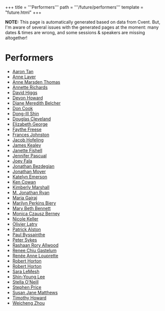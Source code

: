 +++
title = '''Performers'''
path = '''/future/performers'''
template = "future.html"
+++

<p class="todo">
<strong>NOTE:</strong> This page is automatically generated based on data from Cvent.
But, I'm aware of several issues with the generated pages at the moment:
many dates & times are wrong, and some sessions & speakers are missing altogether!
</p>


<h1>Performers</h1>
<ul>
<li><a href="/future/performers/aaron-tan/">Aaron Tan</a></li>
<li><a href="/future/performers/anne-laver/">Anne Laver</a></li>
<li><a href="/future/performers/anne-marsden-thomas/">Anne Marsden Thomas</a></li>
<li><a href="/future/performers/annette-richards/">Annette Richards</a></li>
<li><a href="/future/performers/david-higgs/">David Higgs</a></li>
<li><a href="/future/performers/devon-howard/">Devon Howard</a></li>
<li><a href="/future/performers/diane-meredith-belcher/">Diane Meredith Belcher</a></li>
<li><a href="/future/performers/don-cook/">Don Cook</a></li>
<li><a href="/future/performers/dong-ill-shin/">Dong-Ill Shin</a></li>
<li><a href="/future/performers/douglas-cleveland/">Douglas Cleveland</a></li>
<li><a href="/future/performers/elizabeth-george/">Elizabeth George</a></li>
<li><a href="/future/performers/faythe-freese/">Faythe Freese</a></li>
<li><a href="/future/performers/frances-johnston/">Frances Johnston</a></li>
<li><a href="/future/performers/jacob-hofeling/">Jacob Hofeling</a></li>
<li><a href="/future/performers/james-kealey/">James Kealey</a></li>
<li><a href="/future/performers/janette-fishell/">Janette Fishell</a></li>
<li><a href="/future/performers/jennifer-pascual/">Jennifer Pascual</a></li>
<li><a href="/future/performers/joey-fala/">Joey Fala</a></li>
<li><a href="/future/performers/jonathan-bezdegian/">Jonathan Bezdegian</a></li>
<li><a href="/future/performers/jonathan-moyer/">Jonathan Moyer</a></li>
<li><a href="/future/performers/katelyn-emerson/">Katelyn Emerson</a></li>
<li><a href="/future/performers/ken-cowan/">Ken Cowan</a></li>
<li><a href="/future/performers/kimberly-marshall/">Kimberly Marshall</a></li>
<li><a href="/future/performers/m-jonathan-ryan/">M. Jonathan Ryan</a></li>
<li><a href="/future/performers/maria-gajraj/">Maria Gajraj</a></li>
<li><a href="/future/performers/marilyn-perkins-biery/">Marilyn Perkins Biery</a></li>
<li><a href="/future/performers/mary-beth-bennett/">Mary Beth Bennett</a></li>
<li><a href="/future/performers/monica-czausz-berney/">Monica Czausz Berney</a></li>
<li><a href="/future/performers/nicole-keller/">Nicole Keller</a></li>
<li><a href="/future/performers/olivier-latry/">Olivier Latry</a></li>
<li><a href="/future/performers/patrick-alston/">Patrick Alston</a></li>
<li><a href="/future/performers/paul-byssainthe/">Paul Byssainthe</a></li>
<li><a href="/future/performers/peter-sykes/">Peter Sykes</a></li>
<li><a href="/future/performers/rashaan-rory-allwood/">Rashaan Rory Allwood</a></li>
<li><a href="/future/performers/renee-chiu-gastelum/">Renee Chiu Gastelum</a></li>
<li><a href="/future/performers/renée-anne-louprette/">Renée Anne Louprette</a></li>
<li><a href="/future/performers/robert-horton/">Robert Horton</a></li>
<li><a href="/future/performers/robert-horton/">Robert Horton</a></li>
<li><a href="/future/performers/sara-lemesh/">Sara LeMesh</a></li>
<li><a href="/future/performers/shin-young-lee/">Shin-Young Lee</a></li>
<li><a href="/future/performers/stella-o-neill/">Stella O'Neill</a></li>
<li><a href="/future/performers/stephen-price/">Stephen Price</a></li>
<li><a href="/future/performers/susan-jane-matthews/">Susan Jane Matthews</a></li>
<li><a href="/future/performers/timothy-howard/">Timothy Howard</a></li>
<li><a href="/future/performers/weicheng-zhou/">Weicheng Zhou</a></li>
</ul>

